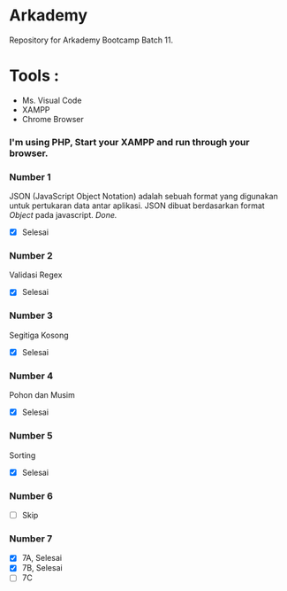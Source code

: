 # Arkademy
Repository for Arkademy Bootcamp Batch 11.

# Tools :
- Ms. Visual Code
- XAMPP
- Chrome Browser

### I'm using PHP, Start your XAMPP and run through your browser. 

### Number 1
JSON (JavaScript Object Notation) adalah sebuah format yang digunakan untuk pertukaran data antar aplikasi. JSON dibuat berdasarkan format *Object* pada javascript.
*Done.*
- [x] Selesai
### Number 2
Validasi Regex
- [x] Selesai
### Number 3
Segitiga Kosong
- [x] Selesai
### Number 4
Pohon dan Musim
- [x] Selesai
### Number 5
Sorting
- [x] Selesai
### Number 6
- [ ] Skip
### Number 7
- [x] 7A, Selesai
- [x] 7B, Selesai
- [ ] 7C
